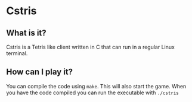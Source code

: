 # Cstris

## What is it?

Cstris is a Tetris like client written in C that can run in a regular Linux terminal.

## How can I play it?

You can compile the code using ``make``. This will also start the game. When you have the code compiled you can run the executable with ``./cstris``
